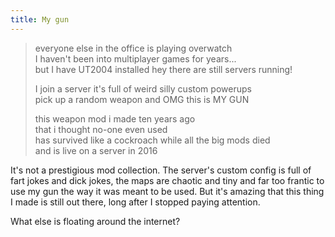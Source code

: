 ```yaml
---
title: My gun
---
```


>everyone else in the office is playing overwatch  
I haven't been into multiplayer games for years...  
but I have UT2004 installed hey there are still servers running!  
>
>I join a server it's full of weird silly custom powerups  
pick up a random weapon and OMG this is MY GUN  
>
>this weapon mod i made ten years ago  
> that i thought no-one even used  
> has survived like a cockroach while all the big mods died  
> and is live on a server in 2016

It's not a prestigious mod collection. The server's custom config is full of fart jokes and dick jokes, the maps are chaotic and tiny and far too frantic to use my gun the way it was meant to be used. But it's amazing that this thing I made is still out there, long after I stopped paying attention.

What else is floating around the internet?

